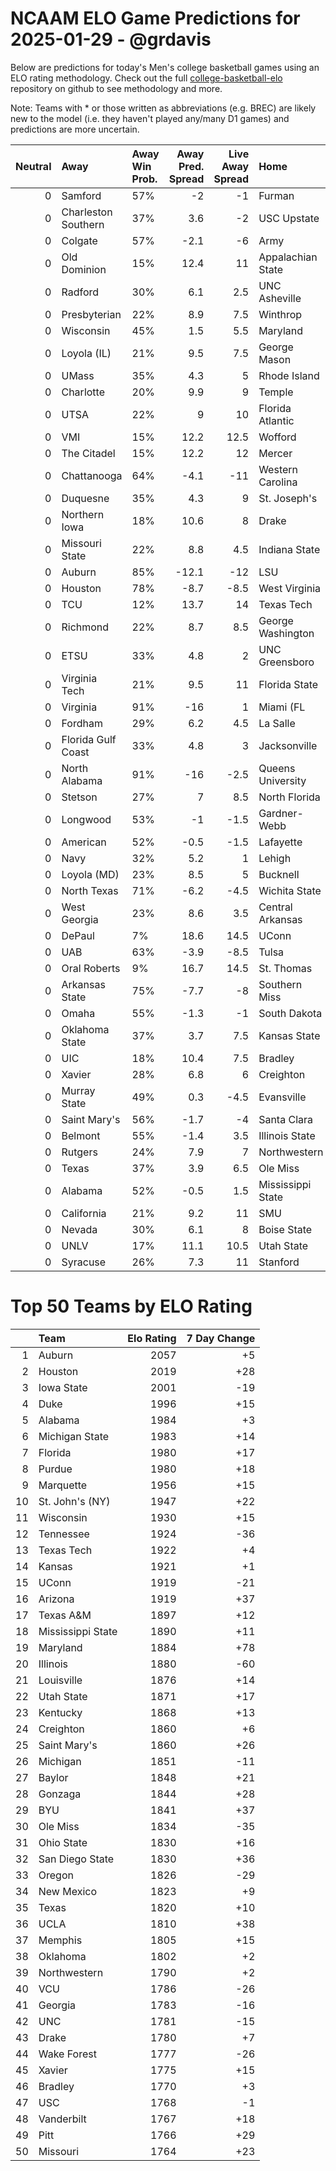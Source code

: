 # NCAAM ELO Game Predictions for 2025-01-29 - @grdavis
Below are predictions for today's Men's college basketball games using an ELO rating methodology. Check out the full [college-basketball-elo](https://github.com/grdavis/college-basketball-elo) repository on github to see methodology and more.

Note: Teams with * or those written as abbreviations (e.g. BREC) are likely new to the model (i.e. they haven't played any/many D1 games) and predictions are more uncertain.

|   Neutral | Away                | Away Win Prob.   |   Away Pred. Spread |   Live Away Spread | Home              | Home Win Prob.   |   Home Pred. Spread |
|----------:|:--------------------|:-----------------|--------------------:|-------------------:|:------------------|:-----------------|--------------------:|
|         0 | Samford             | 57%              |                -2   |               -1   | Furman            | 43%              |                 2   |
|         0 | Charleston Southern | 37%              |                 3.6 |               -2   | USC Upstate       | 63%              |                -3.6 |
|         0 | Colgate             | 57%              |                -2.1 |               -6   | Army              | 43%              |                 2.1 |
|         0 | Old Dominion        | 15%              |                12.4 |               11   | Appalachian State | 85%              |               -12.4 |
|         0 | Radford             | 30%              |                 6.1 |                2.5 | UNC Asheville     | 70%              |                -6.1 |
|         0 | Presbyterian        | 22%              |                 8.9 |                7.5 | Winthrop          | 78%              |                -8.9 |
|         0 | Wisconsin           | 45%              |                 1.5 |                5.5 | Maryland          | 55%              |                -1.5 |
|         0 | Loyola (IL)         | 21%              |                 9.5 |                7.5 | George Mason      | 79%              |                -9.5 |
|         0 | UMass               | 35%              |                 4.3 |                5   | Rhode Island      | 65%              |                -4.3 |
|         0 | Charlotte           | 20%              |                 9.9 |                9   | Temple            | 80%              |                -9.9 |
|         0 | UTSA                | 22%              |                 9   |               10   | Florida Atlantic  | 78%              |                -9   |
|         0 | VMI                 | 15%              |                12.2 |               12.5 | Wofford           | 85%              |               -12.2 |
|         0 | The Citadel         | 15%              |                12.2 |               12   | Mercer            | 85%              |               -12.2 |
|         0 | Chattanooga         | 64%              |                -4.1 |              -11   | Western Carolina  | 36%              |                 4.1 |
|         0 | Duquesne            | 35%              |                 4.3 |                9   | St. Joseph's      | 65%              |                -4.3 |
|         0 | Northern Iowa       | 18%              |                10.6 |                8   | Drake             | 82%              |               -10.6 |
|         0 | Missouri State      | 22%              |                 8.8 |                4.5 | Indiana State     | 78%              |                -8.8 |
|         0 | Auburn              | 85%              |               -12.1 |              -12   | LSU               | 15%              |                12.1 |
|         0 | Houston             | 78%              |                -8.7 |               -8.5 | West Virginia     | 22%              |                 8.7 |
|         0 | TCU                 | 12%              |                13.7 |               14   | Texas Tech        | 88%              |               -13.7 |
|         0 | Richmond            | 22%              |                 8.7 |                8.5 | George Washington | 78%              |                -8.7 |
|         0 | ETSU                | 33%              |                 4.8 |                2   | UNC Greensboro    | 67%              |                -4.8 |
|         0 | Virginia Tech       | 21%              |                 9.5 |               11   | Florida State     | 79%              |                -9.5 |
|         0 | Virginia            | 91%              |               -16   |                1   | Miami (FL         | 9%               |                16   |
|         0 | Fordham             | 29%              |                 6.2 |                4.5 | La Salle          | 71%              |                -6.2 |
|         0 | Florida Gulf Coast  | 33%              |                 4.8 |                3   | Jacksonville      | 67%              |                -4.8 |
|         0 | North Alabama       | 91%              |               -16   |               -2.5 | Queens University | 9%               |                16   |
|         0 | Stetson             | 27%              |                 7   |                8.5 | North Florida     | 73%              |                -7   |
|         0 | Longwood            | 53%              |                -1   |               -1.5 | Gardner-Webb      | 47%              |                 1   |
|         0 | American            | 52%              |                -0.5 |               -1.5 | Lafayette         | 48%              |                 0.5 |
|         0 | Navy                | 32%              |                 5.2 |                1   | Lehigh            | 68%              |                -5.2 |
|         0 | Loyola (MD)         | 23%              |                 8.5 |                5   | Bucknell          | 77%              |                -8.5 |
|         0 | North Texas         | 71%              |                -6.2 |               -4.5 | Wichita State     | 29%              |                 6.2 |
|         0 | West Georgia        | 23%              |                 8.6 |                3.5 | Central Arkansas  | 77%              |                -8.6 |
|         0 | DePaul              | 7%               |                18.6 |               14.5 | UConn             | 93%              |               -18.6 |
|         0 | UAB                 | 63%              |                -3.9 |               -8.5 | Tulsa             | 37%              |                 3.9 |
|         0 | Oral Roberts        | 9%               |                16.7 |               14.5 | St. Thomas        | 91%              |               -16.7 |
|         0 | Arkansas State      | 75%              |                -7.7 |               -8   | Southern Miss     | 25%              |                 7.7 |
|         0 | Omaha               | 55%              |                -1.3 |               -1   | South Dakota      | 45%              |                 1.3 |
|         0 | Oklahoma State      | 37%              |                 3.7 |                7.5 | Kansas State      | 63%              |                -3.7 |
|         0 | UIC                 | 18%              |                10.4 |                7.5 | Bradley           | 82%              |               -10.4 |
|         0 | Xavier              | 28%              |                 6.8 |                6   | Creighton         | 72%              |                -6.8 |
|         0 | Murray State        | 49%              |                 0.3 |               -4.5 | Evansville        | 51%              |                -0.3 |
|         0 | Saint Mary's        | 56%              |                -1.7 |               -4   | Santa Clara       | 44%              |                 1.7 |
|         0 | Belmont             | 55%              |                -1.4 |                3.5 | Illinois State    | 45%              |                 1.4 |
|         0 | Rutgers             | 24%              |                 7.9 |                7   | Northwestern      | 76%              |                -7.9 |
|         0 | Texas               | 37%              |                 3.9 |                6.5 | Ole Miss          | 63%              |                -3.9 |
|         0 | Alabama             | 52%              |                -0.5 |                1.5 | Mississippi State | 48%              |                 0.5 |
|         0 | California          | 21%              |                 9.2 |               11   | SMU               | 79%              |                -9.2 |
|         0 | Nevada              | 30%              |                 6.1 |                8   | Boise State       | 70%              |                -6.1 |
|         0 | UNLV                | 17%              |                11.1 |               10.5 | Utah State        | 83%              |               -11.1 |
|         0 | Syracuse            | 26%              |                 7.3 |               11   | Stanford          | 74%              |                -7.3 |

# Top 50 Teams by ELO Rating
|    | Team              |   Elo Rating |   7 Day Change |
|---:|:------------------|-------------:|---------------:|
|  1 | Auburn            |         2057 |             +5 |
|  2 | Houston           |         2019 |            +28 |
|  3 | Iowa State        |         2001 |            -19 |
|  4 | Duke              |         1996 |            +15 |
|  5 | Alabama           |         1984 |             +3 |
|  6 | Michigan State    |         1983 |            +14 |
|  7 | Florida           |         1980 |            +17 |
|  8 | Purdue            |         1980 |            +18 |
|  9 | Marquette         |         1956 |            +15 |
| 10 | St. John's (NY)   |         1947 |            +22 |
| 11 | Wisconsin         |         1930 |            +15 |
| 12 | Tennessee         |         1924 |            -36 |
| 13 | Texas Tech        |         1922 |             +4 |
| 14 | Kansas            |         1921 |             +1 |
| 15 | UConn             |         1919 |            -21 |
| 16 | Arizona           |         1919 |            +37 |
| 17 | Texas A&M         |         1897 |            +12 |
| 18 | Mississippi State |         1890 |            +11 |
| 19 | Maryland          |         1884 |            +78 |
| 20 | Illinois          |         1880 |            -60 |
| 21 | Louisville        |         1876 |            +14 |
| 22 | Utah State        |         1871 |            +17 |
| 23 | Kentucky          |         1868 |            +13 |
| 24 | Creighton         |         1860 |             +6 |
| 25 | Saint Mary's      |         1860 |            +26 |
| 26 | Michigan          |         1851 |            -11 |
| 27 | Baylor            |         1848 |            +21 |
| 28 | Gonzaga           |         1844 |            +28 |
| 29 | BYU               |         1841 |            +37 |
| 30 | Ole Miss          |         1834 |            -35 |
| 31 | Ohio State        |         1830 |            +16 |
| 32 | San Diego State   |         1830 |            +36 |
| 33 | Oregon            |         1826 |            -29 |
| 34 | New Mexico        |         1823 |             +9 |
| 35 | Texas             |         1820 |            +10 |
| 36 | UCLA              |         1810 |            +38 |
| 37 | Memphis           |         1805 |            +15 |
| 38 | Oklahoma          |         1802 |             +2 |
| 39 | Northwestern      |         1790 |             +2 |
| 40 | VCU               |         1786 |            -26 |
| 41 | Georgia           |         1783 |            -16 |
| 42 | UNC               |         1781 |            -15 |
| 43 | Drake             |         1780 |             +7 |
| 44 | Wake Forest       |         1777 |            -26 |
| 45 | Xavier            |         1775 |            +15 |
| 46 | Bradley           |         1770 |             +3 |
| 47 | USC               |         1768 |             -1 |
| 48 | Vanderbilt        |         1767 |            +18 |
| 49 | Pitt              |         1766 |            +29 |
| 50 | Missouri          |         1764 |            +23 |
